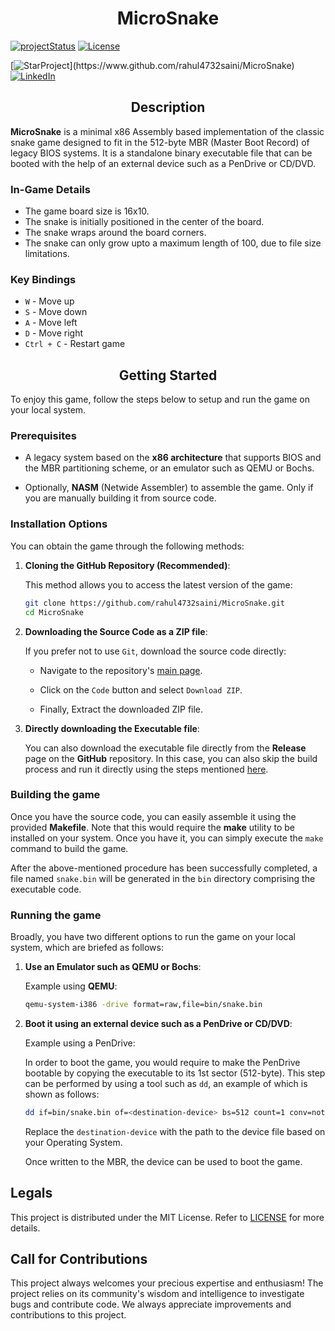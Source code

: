 <h1 align=center>MicroSnake</h1>

[![projectStatus](https://img.shields.io/badge/status-stable-green?maxAge=60)](https://www.github.com/rahul4732saini/MicroSnake)
[![License](https://img.shields.io/badge/License-MIT-green)](https://github.com/rahul4732saini/MicroSnake/blob/main/LICENSE)

[![StarProject](https://img.shields.io/github/stars/rahul4732saini/MicroSnake.svg?style=social&label=Star")](https://www.github.com/rahul4732saini/MicroSnake)
[![LinkedIn](https://img.shields.io/badge/LinkedIn-Connect-blue?style=social&logo=linkedin)](https://www.linkedin.com/in/rahul4732saini/)

<h2 align=center>Description</h2>

**MicroSnake** is a minimal x86 Assembly based implementation of the classic snake game designed to fit in the 512-byte MBR (Master Boot Record) of legacy BIOS systems. It is a standalone binary executable file that can be booted with the help of an external device such as a PenDrive or CD/DVD.

### In-Game Details

- The game board size is 16x10.
- The snake is initially positioned in the center of the board.
- The snake wraps around the board corners.
- The snake can only grow upto a maximum length of 100, due to file size limitations.

### Key Bindings

- `W` - Move up
- `S` - Move down
- `A` - Move left
- `D` - Move right
- `Ctrl + C` - Restart game

<h2 align=center>Getting Started</h2>

To enjoy this game, follow the steps below to setup and run the game on your local system.

### Prerequisites

- A legacy system based on the **x86 architecture** that supports BIOS and the MBR partitioning scheme, or an emulator such as QEMU or Bochs.

- Optionally, **NASM** (Netwide Assembler) to assemble the game. Only if you are manually building it from source code.

### Installation Options

You can obtain the game through the following methods:

1. **Cloning the GitHub Repository (Recommended)**:

    This method allows you to access the latest version of the game:

    ```bash
    git clone https://github.com/rahul4732saini/MicroSnake.git
    cd MicroSnake
    ```

2. **Downloading the Source Code as a ZIP file**:

    If you prefer not to use `Git`, download the source code directly:

    - Navigate to the repository's [main page](https://www.github.com/rahul4732saini/MicroSnake).​

    - Click on the `Code` button and select `Download ZIP`.​

    - Finally, Extract the downloaded ZIP file.

3. **Directly downloading the Executable file**:

    You can also download the executable file directly from the **Release** page on the **GitHub** repository. In this case, you can also skip the build process and run it directly using the steps mentioned [here](#running-the-game).

### Building the game

Once you have the source code, you can easily assemble it using the provided **Makefile**. Note that this would require the **make** utility to be installed on your system. Once you have it, you can simply execute the `make` command to build the game.

After the above-mentioned procedure has been successfully completed, a file named `snake.bin` will be generated in the `bin` directory comprising the executable code.

### Running the game

Broadly, you have two different options to run the game on your local system, which are briefed as follows:

1. **Use an Emulator such as QEMU or Bochs**:

    Example using **QEMU**:

    ```bash
    qemu-system-i386 -drive format=raw,file=bin/snake.bin
    ```

2. **Boot it using an external device such as a PenDrive or CD/DVD**:

    Example using a PenDrive:

    In order to boot the game, you would require to make the PenDrive bootable by copying the executable to its 1st sector (512-byte). This step can be performed by using a tool such as `dd`, an example of which is shown as follows:

    ```bash
    dd if=bin/snake.bin of=<destination-device> bs=512 count=1 conv=notrunc
    ```

    Replace the `destination-device` with the path to the device file based on your Operating System.

    Once written to the MBR, the device can be used to boot the game.

## Legals

This project is distributed under the MIT License. Refer to [LICENSE](./LICENSE) for more details.

## Call for Contributions

This project always welcomes your precious expertise and enthusiasm! The project relies on its community's wisdom and intelligence to investigate bugs and contribute code. We always appreciate improvements and contributions to this project.
